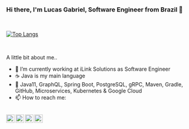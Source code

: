 ### Hi there, I'm Lucas Gabriel, Software Engineer from Brazil 👋

<br/>

[![Top Langs](https://github-readme-stats.vercel.app/api/top-langs/?username=lucasgabrielsa&layout=compact)](https://github.com/anuraghazra/github-readme-stats)

<br/>

A little bit about me..

- 🔭 I’m currently working at iLink Solutions as Software Engineer 
- ☕ Java is my main language 
- 🌱 Java11, GraphQL, Spring Boot, PostgreSQL, gRPC, Maven, Gradle, GitHub, Microservices, Kubernetes & Google Cloud
- 📫 How to reach me: 

<br/>
<a href="https://twitter.com/lucasgabrielsa">
  <img align="left" alt="Lucas Gabriel| Twitter" width="22px" src="https://cdn.jsdelivr.net/npm/simple-icons@v3/icons/twitter.svg" />
</a>
<a href="https://www.linkedin.com/in/lucasgabrielsa/">
  <img align="left" alt="Linkedin" width="22px" src="https://cdn.jsdelivr.net/npm/simple-icons@v3/icons/linkedin.svg" />
</a>
<a href="https://t.me/lucasgabrielsa">
  <img align="left" alt="Telegram" width="22px" src="https://cdn.jsdelivr.net/npm/simple-icons@v3/icons/telegram.svg" />
</a>
<a href="https://www.instagram.com/lucasgabrielsa/">
  <img align="left" alt="Instagram" width="22px" src="https://cdn.jsdelivr.net/npm/simple-icons@v3/icons/instagram.svg" />
</a>

